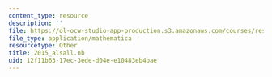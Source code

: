 ```yaml
---
content_type: resource
description: ''
file: https://ol-ocw-studio-app-production.s3.amazonaws.com/courses/res-3-004-visualizing-materials-science-fall-2017/12f11b6317ec3eded04ee10483eb4bae_2015_alsall.nb
file_type: application/mathematica
resourcetype: Other
title: 2015_alsall.nb
uid: 12f11b63-17ec-3ede-d04e-e10483eb4bae
---
```

